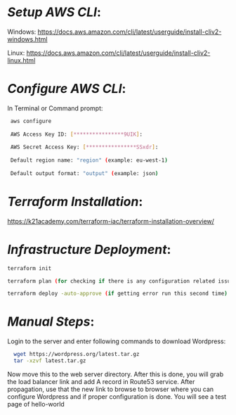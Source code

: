 # _**Setup AWS CLI**_:

Windows:
https://docs.aws.amazon.com/cli/latest/userguide/install-cliv2-windows.html

Linux:
https://docs.aws.amazon.com/cli/latest/userguide/install-cliv2-linux.html


# _**Configure AWS CLI**_:

In Terminal or Command prompt:


```bash
 aws configure
 
 AWS Access Key ID: [****************9UIK]:
 
 AWS Secret Access Key: [****************SSxdr]:
 
 Default region name: "region" (example: eu-west-1)
 
 Default output format: "output" (example: json)
```


# _**Terraform Installation**_:

https://k21academy.com/terraform-iac/terraform-installation-overview/


# _**Infrastructure Deployment**_:

```bash
terraform init

terraform plan (for checking if there is any configuration related issue)

terraform deploy -auto-approve (if getting error run this second time)
```


# _**Manual Steps**_:

Login to the server and enter following commands to download Wordpress:

```bash
  wget https://wordpress.org/latest.tar.gz
  tar -xzvf latest.tar.gz
```

Now move this to the web server directory. After this is done, you will grab the load balancer link and add A record in Route53 service. After propagation, use that the new link to browse to browser where you can configure Wordpress and if proper configuration is done. You will see a test page of hello-world
